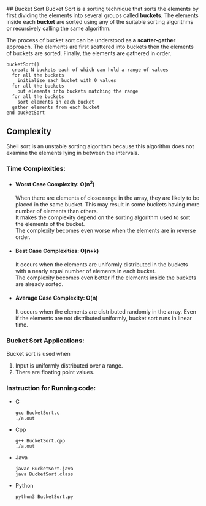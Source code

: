
﻿##  Bucket Sort
Bucket Sort is a sorting technique that sorts the elements by first dividing the elements into several groups called **buckets**. The elements inside each **bucket** are sorted using any of the suitable sorting algorithms or recursively calling the same algorithm.

The process of bucket sort can be understood as **a scatter-gather** approach. The elements are first scattered into buckets then the elements of buckets are sorted. Finally, the elements are gathered in order.

    bucketSort()
	  create N buckets each of which can hold a range of values
	  for all the buckets
	    initialize each bucket with 0 values
	  for all the buckets
	    put elements into buckets matching the range
	  for all the buckets 
	    sort elements in each bucket
	  gather elements from each bucket
	end bucketSort

## Complexity
Shell sort is an unstable sorting algorithm because this algorithm does not examine the elements lying in between the intervals.
### Time Complexities:
* #### Worst Case Complexity: O(n<sup>2</sup>)
	When there are elements of close range in the array, they are likely to be placed in the same bucket. This may result in some buckets having more number of elements than others.  
It makes the complexity depend on the sorting algorithm used to sort the elements of the bucket.  
The complexity becomes even worse when the elements are in reverse order.
* #### Best Case Complexities: O(n+k)
	It occurs when the elements are uniformly distributed in the buckets with a nearly equal number of elements in each bucket.  
The complexity becomes even better if the elements inside the buckets are already sorted.
* #### Average Case Complexity: O(n)
	It occurs when the elements are distributed randomly in the array. Even if the elements are not distributed uniformly, bucket sort runs in linear time.

###  Bucket Sort Applications:
Bucket sort is used when
1. Input is uniformly distributed over a range.
2. There are floating point values.

###  Instruction for Running code:
 - C
     ```
     gcc BucketSort.c
     ./a.out
     ```
 - Cpp
   
     ````
     g++ BucketSort.cpp
     ./a.out
     ````
- Java
	
    ```
    javac BucketSort.java
    java BucketSort.class
    ```
- Python
    ```
    python3 BucketSort.py
    ```
  
